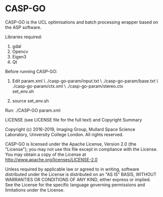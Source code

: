 # CASP-GO
CASP-GO is the UCL optimisations and batch processing wrapper based on the ASP software.



Libraries required:
1. gdal
2. Opencv
3. Eigen3
4. Qt

Before running CASP-GO:
1. Edit param.xml \ 
  ./casp-go-param/input.txt \ 
  ./casp-go-param/base.txt \ 
  ./casp-go-param/ctx.xml \ 
  ./casp-go-param/stereo.ctx \
  set_env.sh
  
2. source set_env.sh


Run:
./CASP-GO param.xml


LICENSE (see LICENSE file for the full text) and Copyright Summary

Copyright (c) 2016-2019, Imaging Group, Mullard Space Science Laboratory, University College London. All rights reserved.

CASP-GO is licensed under the Apache License, Version 2.0 (the "License");
you may not use this file except in compliance with the License. You
may obtain a copy of the License at
http://www.apache.org/licenses/LICENSE-2.0

Unless required by applicable law or agreed to in writing, software
distributed under the License is distributed on an "AS IS" BASIS,
WITHOUT WARRANTIES OR CONDITIONS OF ANY KIND, either express or
implied. See the License for the specific language governing
permissions and limitations under the License.
